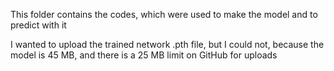 This folder contains the codes, which were used to make the model and to predict with it


I wanted to upload the trained network .pth file, but I could not, because the model is 45 MB, and there is a 25 MB limit on GitHub for uploads
